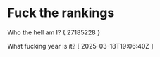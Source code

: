 # Fuck the rankings

Who the hell am I?
{ 27185228 }

What fucking year is it?
[ 2025-03-18T19:06:40Z ]
